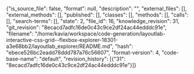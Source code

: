 {"is_source_file": false, "format": null, "description": "", "external_files": [], "external_methods": [], "published": [], "classes": [], "methods": [], "calls": [], "search-terms": [], "state": 2, "file_id": 16, "knowledge_revision": 31, "git_revision": "8ecacd7adfc16de0c43c9ce2df24ac44edddc91e", "filename": "/home/kavia/workspace/code-generation/layoutlab-interactive-css-grid--flexbox-explorer-18301-a3e68bb2/layoutlab_explorer/README.md", "hash": "ebece526bc2eadd78ddd787a76c56607", "format-version": 4, "code-base-name": "default", "revision_history": [{"31": "8ecacd7adfc16de0c43c9ce2df24ac44edddc91e"}]}